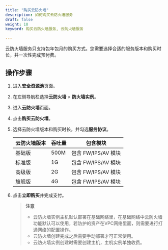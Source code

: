 ```yaml
---
title: "购买云防火墙"
description: 如何购买云防火墙服务
draft: false
weight: 10
keyword: 购买云防火墙服务, 云防火墙服务

---
```


云防火墙服务只支持包年包月的购买方式。您需要选择合适的服务版本和购买时长，并一次性完成预付费。

## 操作步骤

1. 进入**安全资源池**页面。

2. 在左侧导航栏选择**云防火墙** > **防火墙实例**。

3. 进入**云防火墙**页面。

4. 点击**购买云防火墙**。

5. 选择云防火墙版本和购买时长，并勾选**服务协议**。

   | **云防火墙版本** | **吞吐量** | **包含模块**        |
   | ---------------- | ---------- | ------------------- |
   | 基础版           | 500M       | 包含 FW/IPS/AV 模块 |
   | 标准版           | 1G         | 包含 FW/IPS/AV 模块 |
   | 高级版           | 2G         | 包含 FW/IPS/AV 模块 |
   | 旗舰版           | 4G         | 包含 FW/IPS/AV 模块 |

6. 点击**立即购买**并完成支付。

   > **注意**
   >
   > - 云防火墙实例主机默认部署在基础网络里，在基础网络中云防火墙功能默认可以使用，若防护的资产在VPC网络里面，则需要进行打通网络的配置操作。
   > - 云防火墙创建完成之后需要手动部署才可正常使用。
   > - 云防火墙实例创建时需要创建主机，主机实例单独收费。

